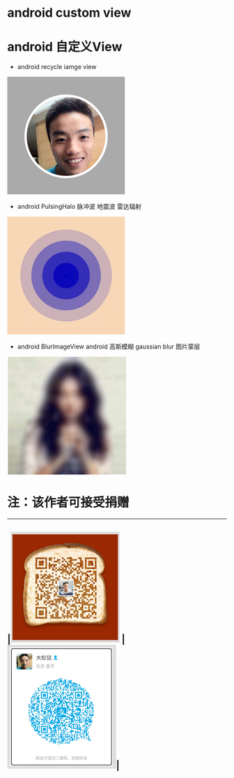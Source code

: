 # android custom view
# android 自定义View

 - android recycle iamge view

![](image/738536A64C2D.png)

 - android PulsingHalo 脉冲波 地震波 雷达辐射

![](image/halo.gif)

 - android BlurImageView android 高斯模糊 gaussian blur 图片蒙层

![](image/imageviewblur.png)

# 注：该作者可接受捐赠
-------------------------------------------------------
|![微信](image/wechat.png) | ![支付宝](image/alipay.png)|
-------------------------------------------------------

